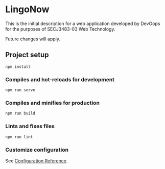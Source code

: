 # LingoNow

This is the initial description for a web application developed by DevOops for the purposes of SECJ3483-03 Web Technology.

Future changes will apply.

## Project setup
```
npm install
```

### Compiles and hot-reloads for development
```
npm run serve
```

### Compiles and minifies for production
```
npm run build
```

### Lints and fixes files
```
npm run lint
```

### Customize configuration
See [Configuration Reference](https://cli.vuejs.org/config/).
